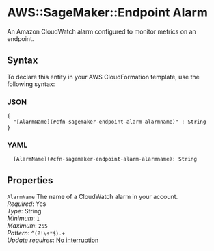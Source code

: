 # AWS::SageMaker::Endpoint Alarm<a name="aws-properties-sagemaker-endpoint-alarm"></a>

An Amazon CloudWatch alarm configured to monitor metrics on an endpoint\.

## Syntax<a name="aws-properties-sagemaker-endpoint-alarm-syntax"></a>

To declare this entity in your AWS CloudFormation template, use the following syntax:

### JSON<a name="aws-properties-sagemaker-endpoint-alarm-syntax.json"></a>

```
{
  "[AlarmName](#cfn-sagemaker-endpoint-alarm-alarmname)" : String
}
```

### YAML<a name="aws-properties-sagemaker-endpoint-alarm-syntax.yaml"></a>

```
  [AlarmName](#cfn-sagemaker-endpoint-alarm-alarmname): String
```

## Properties<a name="aws-properties-sagemaker-endpoint-alarm-properties"></a>

`AlarmName` <a name="cfn-sagemaker-endpoint-alarm-alarmname"></a>
The name of a CloudWatch alarm in your account\.  
_Required_: Yes  
_Type_: String  
_Minimum_: `1`  
_Maximum_: `255`  
_Pattern_: `^(?!\s*$).+`  
_Update requires_: [No interruption](https://docs.aws.amazon.com/AWSCloudFormation/latest/UserGuide/using-cfn-updating-stacks-update-behaviors.html#update-no-interrupt)
